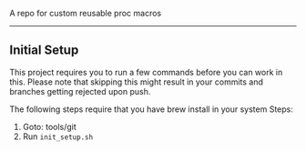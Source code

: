 A repo for custom reusable proc macros

---
## Initial Setup ##
This project requires you to run a few commands before you can work in this.
Please note that skipping this might result in your commits and branches getting rejected upon push.

The following steps require that you have brew install in your system
Steps:
1. Goto: tools/git 
2. Run `init_setup.sh`
